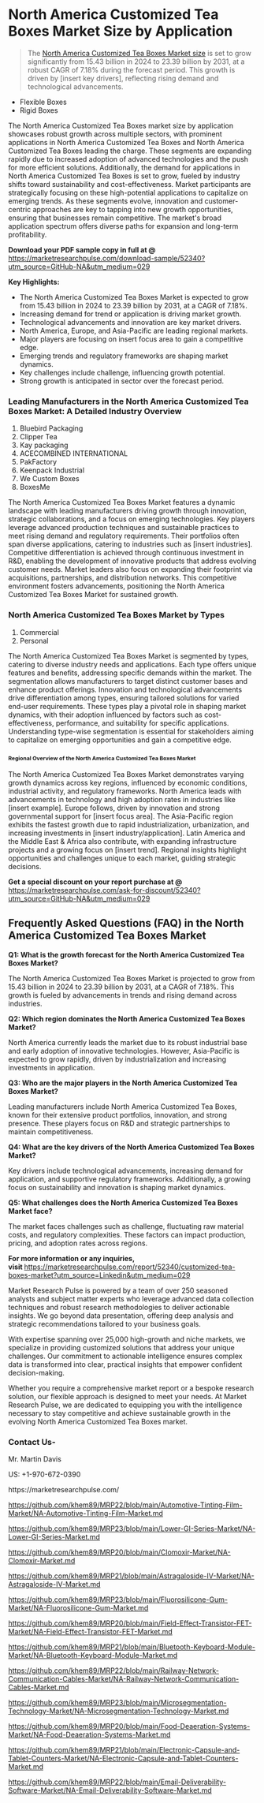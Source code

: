 <h1>North America Customized Tea Boxes Market&nbsp;Size by Application</h1><blockquote><p>The <a href="https://marketresearchpulse.com/download-sample/52340?utm_source=GitHub-NA&amp;utm_medium=029">North America Customized Tea Boxes Market size</a> is set to grow significantly from 15.43 billion in 2024 to 23.39 billion by 2031, at a robust CAGR of 7.18% during the forecast period. This growth is driven by [insert key drivers], reflecting rising demand and technological advancements.</p></blockquote><ul><li>Flexible Boxes<li> Rigid Boxes</li></ul><p>The North America Customized Tea Boxes market size by application showcases robust growth across multiple sectors, with prominent applications in North America Customized Tea Boxes and North America Customized Tea Boxes leading the charge. These segments are expanding rapidly due to increased adoption of advanced technologies and the push for more efficient solutions. Additionally, the demand for applications in North America Customized Tea Boxes is set to grow, fueled by industry shifts toward sustainability and cost-effectiveness. Market participants are strategically focusing on these high-potential applications to capitalize on emerging trends. As these segments evolve, innovation and customer-centric approaches are key to tapping into new growth opportunities, ensuring that businesses remain competitive. The market's broad application spectrum offers diverse paths for expansion and long-term profitability.</p><p><strong>Download your PDF sample copy in full at @ </strong><a href="https://marketresearchpulse.com/download-sample/52340?utm_source=GitHub-NA&amp;utm_medium=029">https://marketresearchpulse.com/download-sample/52340?utm_source=GitHub-NA&amp;utm_medium=029</a></p><p><strong>Key Highlights: </strong></p><ul><li>The North America Customized Tea Boxes Market is expected to grow from 15.43 billion in 2024 to 23.39 billion by 2031, at a CAGR of 7.18%.</li><li>Increasing demand for trend or application is driving market growth.</li><li>Technological advancements and innovation are key market drivers.</li><li>North America, Europe, and Asia-Pacific are leading regional markets.</li><li>Major players are focusing on insert focus area to gain a competitive edge.</li><li>Emerging trends and regulatory frameworks are shaping market dynamics.</li><li>Key challenges include challenge, influencing growth potential.</li><li>Strong growth is anticipated in sector over the forecast period.</li></ul><h3>Leading Manufacturers in the North America Customized Tea Boxes Market: A Detailed Industry Overview</h3><ol><li>Bluebird Packaging</li><li>Clipper Tea</li><li>Kay packaging</li><li>ACECOMBINED INTERNATIONAL</li><li>PakFactory</li><li>Keenpack Industrial</li><li>We Custom Boxes</li><li>BoxesMe</li></ol><div class="flex max-w-full flex-col flex-grow"><div class="min-h-8 text-message flex w-full flex-col items-end gap-2 whitespace-normal break-words [.text-message+&amp;]:mt-5" dir="auto" data-message-author-role="assistant" data-message-id="fd8432e4-4910-450d-b182-61b7bfb0a01f" data-message-model-slug="gpt-4o"><div class="flex w-full flex-col gap-1 empty:hidden first:pt-[3px]"><div class="markdown prose w-full break-words dark:prose-invert light"><p>The North America Customized Tea Boxes Market features a dynamic landscape with leading manufacturers driving growth through innovation, strategic collaborations, and a focus on emerging technologies. Key players leverage advanced production techniques and sustainable practices to meet rising demand and regulatory requirements. Their portfolios often span diverse applications, catering to industries such as [insert industries]. Competitive differentiation is achieved through continuous investment in R&amp;D, enabling the development of innovative products that address evolving customer needs. Market leaders also focus on expanding their footprint via acquisitions, partnerships, and distribution networks. This competitive environment fosters advancements, positioning the North America Customized Tea Boxes Market for sustained growth.</p></div></div></div></div><h3>North America Customized Tea Boxes Market by Types</h3><ol><li>Commercial<li> Personal</li></ol><div class="flex max-w-full flex-col flex-grow"><div class="min-h-8 text-message flex w-full flex-col items-end gap-2 whitespace-normal break-words [.text-message+&amp;]:mt-5" dir="auto" data-message-author-role="assistant" data-message-id="084470be-0bb7-4664-bddf-5156b4f41249" data-message-model-slug="gpt-4o-mini"><div class="flex w-full flex-col gap-1 empty:hidden first:pt-[3px]"><div class="markdown prose w-full break-words dark:prose-invert light"><p>The North America Customized Tea Boxes Market is segmented by types, catering to diverse industry needs and applications. Each type offers unique features and benefits, addressing specific demands within the market. The segmentation allows manufacturers to target distinct customer bases and enhance product offerings. Innovation and technological advancements drive differentiation among types, ensuring tailored solutions for varied end-user requirements. These types play a pivotal role in shaping market dynamics, with their adoption influenced by factors such as cost-effectiveness, performance, and suitability for specific applications. Understanding type-wise segmentation is essential for stakeholders aiming to capitalize on emerging opportunities and gain a competitive edge.</p></div></div></div></div><h3><span style="font-size: 11px;">Regional Overview of the North America Customized Tea Boxes Market</span></h3><div class="flex max-w-full flex-col flex-grow"><div class="min-h-8 text-message flex w-full flex-col items-end gap-2 whitespace-normal break-words [.text-message+&amp;]:mt-5" dir="auto" data-message-author-role="assistant" data-message-id="e9038762-ce64-4e30-91c9-9bd413514231" data-message-model-slug="gpt-4o-mini"><div class="flex w-full flex-col gap-1 empty:hidden first:pt-[3px]"><div class="markdown prose w-full break-words dark:prose-invert light"><p>The North America Customized Tea Boxes Market demonstrates varying growth dynamics across key regions, influenced by economic conditions, industrial activity, and regulatory frameworks. North America leads with advancements in technology and high adoption rates in industries like [insert example]. Europe follows, driven by innovation and strong governmental support for [insert focus area]. The Asia-Pacific region exhibits the fastest growth due to rapid industrialization, urbanization, and increasing investments in [insert industry/application]. Latin America and the Middle East &amp; Africa also contribute, with expanding infrastructure projects and a growing focus on [insert trend]. Regional insights highlight opportunities and challenges unique to each market, guiding strategic decisions.</p></div></div></div></div><p><strong>Get a special discount on your report purchase at @ </strong><a href="https://marketresearchpulse.com/ask-for-discount/52340?utm_source=GitHub-NA&amp;utm_medium=029">https://marketresearchpulse.com/ask-for-discount/52340?utm_source=GitHub-NA&amp;utm_medium=029</a></p><h2>Frequently Asked Questions (FAQ) in the North America Customized Tea Boxes Market</h2><p><strong>Q1: What is the growth forecast for the North America Customized Tea Boxes Market?</strong></p><p>The North America Customized Tea Boxes Market is projected to grow from 15.43 billion in 2024 to 23.39 billion by 2031, at a CAGR of 7.18%. This growth is fueled by advancements in trends and rising demand across industries.</p><p><strong>Q2: Which region dominates the North America Customized Tea Boxes Market?</strong></p><p>North America currently leads the market due to its robust industrial base and early adoption of innovative technologies. However, Asia-Pacific is expected to grow rapidly, driven by industrialization and increasing investments in application.</p><p><strong>Q3: Who are the major players in the North America Customized Tea Boxes Market?</strong></p><p>Leading manufacturers include North America Customized Tea Boxes, known for their extensive product portfolios, innovation, and strong presence. These players focus on R&amp;D and strategic partnerships to maintain competitiveness.</p><p><strong>Q4: What are the key drivers of the North America Customized Tea Boxes Market?</strong></p><p>Key drivers include technological advancements, increasing demand for application, and supportive regulatory frameworks. Additionally, a growing focus on sustainability and innovation is shaping market dynamics.</p><p><strong>Q5: What challenges does the North America Customized Tea Boxes Market face?</strong></p><p>The market faces challenges such as challenge, fluctuating raw material costs, and regulatory complexities. These factors can impact production, pricing, and adoption rates across regions.</p><p><strong>For more information or any inquiries, visit&nbsp;</strong><a href="https://marketresearchpulse.com/report/52340/customized-tea-boxes-market?utm_source=Linkedin&utm_medium=029">https://marketresearchpulse.com/report/52340/customized-tea-boxes-market?utm_source=Linkedin&utm_medium=029</a></p><p>Market Research Pulse is powered by a team of over 250 seasoned analysts and subject matter experts who leverage advanced data collection techniques and robust research methodologies to deliver actionable insights. We go beyond data presentation, offering deep analysis and strategic recommendations tailored to your business goals.</p><p>With expertise spanning over 25,000 high-growth and niche markets, we specialize in providing customized solutions that address your unique challenges. Our commitment to actionable intelligence ensures complex data is transformed into clear, practical insights that empower confident decision-making.</p><p>Whether you require a comprehensive market report or a bespoke research solution, our flexible approach is designed to meet your needs. At Market Research Pulse, we are dedicated to equipping you with the intelligence necessary to stay competitive and achieve sustainable growth in the evolving North America Customized Tea Boxes market.</p><h3><strong>Contact Us-</strong></h3><p>Mr. Martin Davis</p><p>US: +1-970-672-0390</p><p>https://marketresearchpulse.com/</p><p><a href="https://github.com/khem89/MRP22/blob/main/Automotive-Tinting-Film-Market/NA-Automotive-Tinting-Film-Market.md">https://github.com/khem89/MRP22/blob/main/Automotive-Tinting-Film-Market/NA-Automotive-Tinting-Film-Market.md</a></p><p><a href="https://github.com/khem89/MRP23/blob/main/Lower-GI-Series-Market/NA-Lower-GI-Series-Market.md">https://github.com/khem89/MRP23/blob/main/Lower-GI-Series-Market/NA-Lower-GI-Series-Market.md</a></p><p><a href="https://github.com/khem89/MRP20/blob/main/Clomoxir-Market/NA-Clomoxir-Market.md">https://github.com/khem89/MRP20/blob/main/Clomoxir-Market/NA-Clomoxir-Market.md</a></p><p><a href="https://github.com/khem89/MRP21/blob/main/Astragaloside-IV-Market/NA-Astragaloside-IV-Market.md">https://github.com/khem89/MRP21/blob/main/Astragaloside-IV-Market/NA-Astragaloside-IV-Market.md</a></p><p><a href="https://github.com/khem89/MRP23/blob/main/Fluorosilicone-Gum-Market/NA-Fluorosilicone-Gum-Market.md">https://github.com/khem89/MRP23/blob/main/Fluorosilicone-Gum-Market/NA-Fluorosilicone-Gum-Market.md</a></p><p><a href="https://github.com/khem89/MRP20/blob/main/Field-Effect-Transistor-FET-Market/NA-Field-Effect-Transistor-FET-Market.md">https://github.com/khem89/MRP20/blob/main/Field-Effect-Transistor-FET-Market/NA-Field-Effect-Transistor-FET-Market.md</a></p><p><a href="https://github.com/khem89/MRP21/blob/main/Bluetooth-Keyboard-Module-Market/NA-Bluetooth-Keyboard-Module-Market.md">https://github.com/khem89/MRP21/blob/main/Bluetooth-Keyboard-Module-Market/NA-Bluetooth-Keyboard-Module-Market.md</a></p><p><a href="https://github.com/khem89/MRP22/blob/main/Railway-Network-Communication-Cables-Market/NA-Railway-Network-Communication-Cables-Market.md">https://github.com/khem89/MRP22/blob/main/Railway-Network-Communication-Cables-Market/NA-Railway-Network-Communication-Cables-Market.md</a></p><p><a href="https://github.com/khem89/MRP23/blob/main/Microsegmentation-Technology-Market/NA-Microsegmentation-Technology-Market.md">https://github.com/khem89/MRP23/blob/main/Microsegmentation-Technology-Market/NA-Microsegmentation-Technology-Market.md</a></p><p><a href="https://github.com/khem89/MRP20/blob/main/Food-Deaeration-Systems-Market/NA-Food-Deaeration-Systems-Market.md">https://github.com/khem89/MRP20/blob/main/Food-Deaeration-Systems-Market/NA-Food-Deaeration-Systems-Market.md</a></p><p><a href="https://github.com/khem89/MRP21/blob/main/Electronic-Capsule-and-Tablet-Counters-Market/NA-Electronic-Capsule-and-Tablet-Counters-Market.md">https://github.com/khem89/MRP21/blob/main/Electronic-Capsule-and-Tablet-Counters-Market/NA-Electronic-Capsule-and-Tablet-Counters-Market.md</a></p><p><a href="https://github.com/khem89/MRP22/blob/main/Email-Deliverability-Software-Market/NA-Email-Deliverability-Software-Market.md">https://github.com/khem89/MRP22/blob/main/Email-Deliverability-Software-Market/NA-Email-Deliverability-Software-Market.md</a></p>
